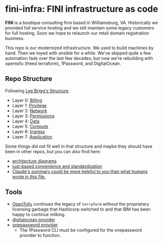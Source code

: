 # fini-infra: FINI infrastructure as code

**FINI** is a boutique consulting firm based in Williamsburg, VA.  Historically
we provided full service hosting and we still maintain some legacy customers
for full hosting.
Soon we hope to relaunch our retail domain registration business.

This repo is our modernized infrastructure.  We used to build machines by hand.
Then we toyed with ansible for a while.  We've skipped quite a few automation
fads over the last few decades, but now we're rebuilding with opentofu
(freed terraform), 1Password, and DigitalOcean.

## Repo Structure

Following [Lee Brigg's Structure](https://leebriggs.co.uk/blog/2023/08/17/structuring-iac).

- Layer 0: [Billing](l0_billing)
- Layer 1: [Privilege](l1_privilege)
- Layer 2: [Network](l2_network)
- Layer 3: [Permissions](l3_permissions)
- Layer 4: [Data](l4_data)
- Layer 5: [Compute](l5_compute)
- Layer 6: [Ingress](l6_ingress)
- Layer 7: [Application](l7_application)

Some things did not fit well in that structure and maybe they should
have been in other repos, but you can also find here:

- [architecture diagrams](architecture/diagrams)
- [just-based convenience and standardization](justfile)
- [Claude's summary could be more helpful to you than what humans wrote in this file.](CLAUDE.md)

## Tools

- [OpenTofu](https://opentofu.org/) continues the legacy of `terraform`
  without the proprietary licensing garbage that Hashicorp switched to
  and that IBM has been happy to continue milking.
- [digitalocean provider](https://search.opentofu.org/provider/opentofu/digitalocean/latest)
- [onepassword provider](https://developer.1password.com/docs/terraform/)
  - The 1Password CLI must be configured for the onepassword provider to function.
